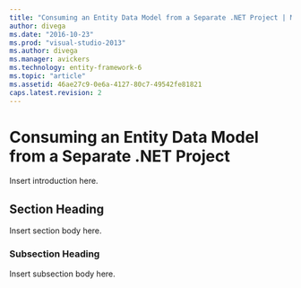 ```yaml
---
title: "Consuming an Entity Data Model from a Separate .NET Project | Microsoft Docs"
author: divega
ms.date: "2016-10-23"
ms.prod: "visual-studio-2013"
ms.author: divega
ms.manager: avickers
ms.technology: entity-framework-6
ms.topic: "article"
ms.assetid: 46ae27c9-0e6a-4127-80c7-49542fe81821
caps.latest.revision: 2
---
```

# Consuming an Entity Data Model from a Separate .NET Project
Insert introduction here.  
  
## Section Heading  
 Insert section body here.  
  
### Subsection Heading  
 Insert subsection body here.